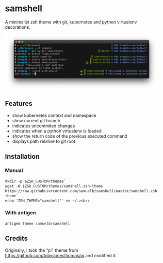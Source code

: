 # samshell

A minimalist zsh theme with git, kubernetes and python virtualenv decorations.

![](demo.png)

## Features

- show kubernetes context and namespace
- show current git branch
- indicates uncommited changes 
- indicates when a python virtualenv is loaded
- show the return code of the previous executed command
- displays path relative to git root

## Installation

### Manual

```
mkdir -p $ZSH_CUSTOM/themes`
wget -O $ZSH_CUSTOM/themes/samshell.zsh-theme https://raw.githubusercontent.com/samuelb/samshell/master/samshell.zsh-theme`
echo 'ZSH_THEME="samshell"' >> ~/.zshrc
```

### With antigen

```
antigen theme samuelb/samshell
```

## Credits

Originally, I took the "pi" theme from https://github.com/tobyjamesthomas/pi and modified it.
